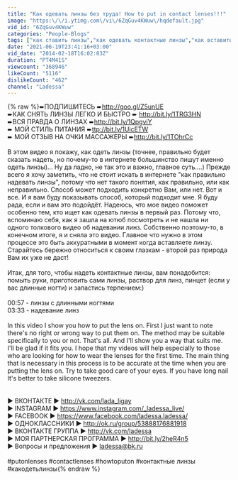 ```yaml
---
title: "Как одевать линзы без труда! How to put in contact lenses!!!"
image: "https:\/\/i.ytimg.com\/vi\/6ZqGuv4KWuw\/hqdefault.jpg"
vid_id: "6ZqGuv4KWuw"
categories: "People-Blogs"
tags: ["как ставить линзы","как одевать контактные линзы","как вставить линзы в глаза"]
date: "2021-06-19T23:41:16+03:00"
vid_date: "2014-02-18T16:02:03Z"
duration: "PT4M41S"
viewcount: "368946"
likeCount: "5116"
dislikeCount: "462"
channel: "Ladessa"
---
```

{% raw %}➨ПОДПИШИТЕСЬ ➨<a rel="nofollow" target="blank" href="http://goo.gl/Z5unUE">http://goo.gl/Z5unUE</a><br />➨КАК СНЯТЬ ЛИНЗЫ ЛЕГКО И БЫСТРО ➨ <a rel="nofollow" target="blank" href="http://bit.ly/1TRG3HN">http://bit.ly/1TRG3HN</a><br />➨ВСЯ ПРАВДА О ЛИНЗАХ ➨<a rel="nofollow" target="blank" href="http://bit.ly/1QpgviY">http://bit.ly/1QpgviY</a><br />➨ МОЙ СТИЛЬ ПИТАНИЯ ➨<a rel="nofollow" target="blank" href="ttp://bit.ly/1UicETW">ttp://bit.ly/1UicETW</a><br />➨ МОЙ ОТЗЫВ НА ОЧКИ МАССАЖЕРЫ ➨<a rel="nofollow" target="blank" href="http://bit.ly/1TOhrCc">http://bit.ly/1TOhrCc</a><br /><br />В этом видео я покажу, как одеть линзы (точнее, правильно будет сказать надеть, но почему-то в интернете большинство пишут именно одеть линзы)... Ну да ладно, не так это и важно, главное суть....) Прежде всего я хочу заметить, что не стоит искать в интернете &quot;как правильно надевать линзы&quot;, потому что нет такого понятия, как правильно, или как неправильно. Способ может подходить конкретно Вам, или нет. Вот и все. И я вам буду показывать способ, который подходит мне. Я буду рада, если и вам это подойдёт. Надеюсь, что мое видео поможет особенно тем, кто ищет как одевать линзы в первый раз. Потому что, вспоминаю себя, как я зашла на ютюб посмотреть и не нашла ни одного толкового видео об надевании линз. Собственно поэтому-то, в конечном итоге, я и сняла это видео. Главное что нужно в этом процессе это быть аккуратными в момент когда вставляете линзу. Старайтесь бережно относиться к своим глазкам - второй раз природа Вам их уже не даст!<br /><br />Итак, для того, чтобы надеть контактные линзы, вам понадобится: помыть руки, приготовить сами линзы, раствор для линз, пинцет (если у вас длинные ногти) и запастись терпением:) <br /><br />00:57 - линзы с длинными ногтями<br />03:33 - надевание линз<br /><br />In this video I show you how to put the lens on. First I just want to note there's no right or wrong way to put them on.  The method may be suitable specifically to you or not. That's all. And I'll show you a way that suits me. I'll be glad if it fits you. I hope that my videos will help especially to those who are looking for how to wear the lenses for the first time. The main thing that is necessary in this process is to be accurate at the time when you are putting  the lens on. Try to take good care of your eyes. If you have long nail It's better to take silicone tweezers. <br /><br /><br />► ВКОНТАКТЕ ► <a rel="nofollow" target="blank" href="http://vk.com/lada_ligay">http://vk.com/lada_ligay</a><br />► INSTAGRAM ► <a rel="nofollow" target="blank" href="https://www.instagram.com/_ladessa_live/">https://www.instagram.com/_ladessa_live/</a><br />► FACEBOOK ► <a rel="nofollow" target="blank" href="https://www.facebook.com/ladessa.ladessa/">https://www.facebook.com/ladessa.ladessa/</a><br />► ОДНОКЛАССНИКИ ► <a rel="nofollow" target="blank" href="http://ok.ru/group/53888176881918">http://ok.ru/group/53888176881918</a><br />► ВКОНТАКТЕ ГРУППА ► <a rel="nofollow" target="blank" href="http://vk.com/ladessa">http://vk.com/ladessa</a><br />► МОЯ ПАРТНЕРСКАЯ ПРОГРАММА ► <a rel="nofollow" target="blank" href="http://bit.ly/2heR4n5">http://bit.ly/2heR4n5</a><br />► Вопросы и предложения ► ladessa@bk.ru <br /><br />#putonlenses #contactlenses #howtoputon #контактные линзы #какодетьлинзы{% endraw %}
